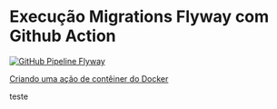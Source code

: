 # Execução Migrations Flyway com Github Action 
[![GitHub Pipeline Flyway](https://github.com/jairosousa/perform_migration_flw/actions/workflows/flw-action.yml/badge.svg)](https://github.com/jairosousa/perform_migration_flw/actions/workflows/flw-action-reusable.yml)

[Criando uma ação de contêiner do Docker](https://docs.github.com/pt/actions/creating-actions/creating-a-docker-container-action)

teste